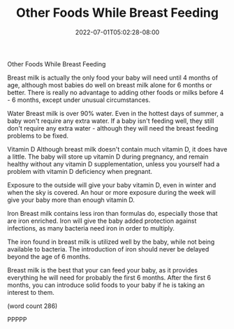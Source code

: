 ﻿---
title: "Other Foods While Breast Feeding"
date: 2022-07-01T05:02:28-08:00
description: "Breast Feeding Tips for Web Success"
featured_image: "/images/Breast Feeding.jpg"
tags: ["Breast Feeding"]
---

Other Foods While Breast Feeding

Breast milk is actually the only food your baby
will need until 4 months of age, although most
babies do well on breast milk alone for 6 months
or better.  There is really no advantage to 
adding other foods or milks before 4 - 6 months,
except under unusual circumstances.

Water
Breast milk is over 90% water.  Even in the
hottest days of summer, a baby won't require any
extra water.  If a baby isn't feeding well, they
still don't require any extra water - although
they will need the breast feeding problems to
be fixed.

Vitamin D
Although breast milk doesn't contain much vitamin
D, it does have a little.  The baby will store up
vitamin D during pregnancy, and remain healthy
without any vitamin D supplementation, unless you
yourself had a problem with vitamin D deficiency
when pregnant.

Exposure to the outside will give your baby
vitamin D, even in winter and when the sky is
covered.  An hour or more exposure during the
week will give your baby more than enough vitamin
D.

Iron
Breast milk contains less iron than formulas do,
especially those that are iron enriched.  Iron
will give the baby added protection against 
infections, as many bacteria need iron in order
to multiply.

The iron found in breast milk is utilized well
by the baby, while not being available to 
bacteria.  The introduction of iron should
never be delayed beyond the age of 6 months.

Breast milk is the best that your can feed 
your baby, as it provides everything he will 
need for probably the first 6 months.  After
the first 6 months, you can introduce solid
foods to your baby if he is taking an interest
to them.

(word count 286)

PPPPP

